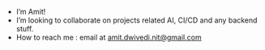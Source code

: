 - I’m Amit!
- I’m looking to collaborate on projects related AI, CI/CD and any backend stuff.
- How to reach me : email at amit.dwivedi.nit@gmail.com

<!---
staffle/staffle is a ✨ special ✨ repository because its `README.md` (this file) appears on your GitHub profile.
You can click the Preview link to take a look at your changes.
--->
